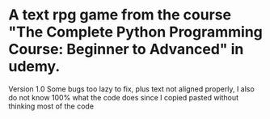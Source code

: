 # A text rpg game from the course "The Complete Python Programming Course: Beginner to Advanced" in udemy.
Version 1.0
Some bugs too lazy to fix, plus text not aligned properly, I also do not know 100% what the code does since I copied pasted without thinking most of the code  

